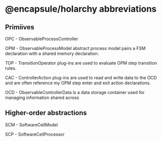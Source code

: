 # @encapsule/holarchy abbreviations

## Primiives

OPC - ObservableProcessController

OPM - ObservableProcessModel abstract process model pairs a FSM declaration with a shared memory declaration.

TOP - TransitionOperator plug-ins are used to evaluate OPM step transition rules.

CAC - ControllerAction plug-ins are used to read and write data to the OCD and are often reference my OPM step enter and exit action declarations.

OCD - ObservableControllerData is a data storage container used for managing information shared across 

## Higher-order abstractions

SCM - SoftwareCellModel

SCP - SoftwareCellProcessor









